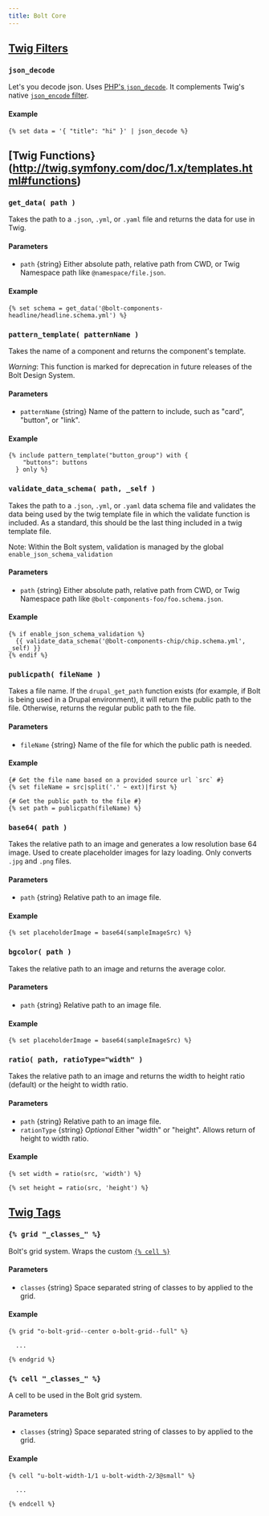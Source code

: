 ```yaml
---
title: Bolt Core 
---
```


## [Twig Filters](http://twig.symfony.com/doc/1.x/templates.html#filters)

### `json_decode`

Let's you decode json. Uses [PHP's `json_decode`](http://php.net/manual/en/function.json-decode.php). It complements Twig's native [`json_encode` filter](http://twig.symfony.com/doc/1.x/filters/json_encode.html).

#### Example
```twig
{% set data = '{ "title": "hi" }' | json_decode %}
```



## [Twig Functions}(http://twig.symfony.com/doc/1.x/templates.html#functions)

### `get_data( path )`

Takes the path to a `.json`, `.yml`, or `.yaml` file and returns the data for use in Twig. 

#### Parameters
- `path` {string} Either absolute path, relative path from CWD, or Twig Namespace path like `@namespace/file.json`.

#### Example
```twig
{% set schema = get_data('@bolt-components-headline/headline.schema.yml') %}
```


### `pattern_template( patternName )`

Takes the name of a component and returns the component's template. 

_Warning_: This function is marked for deprecation in future releases of the Bolt Design System.  

#### Parameters
- `patternName` {string} Name of the pattern to include, such as "card", "button", or "link".

#### Example
```twig
{% include pattern_template("button_group") with {
    "buttons": buttons
  } only %}
```


### `validate_data_schema( path, _self )`

Takes the path to a `.json`, `.yml`, or `.yaml` data schema file and validates the data being used by the twig template file in which the validate function is included. As a standard, this should be the last thing included in a twig template file.

Note: Within the Bolt system, validation is managed by the global `enable_json_schema_validation`

#### Parameters
- `path` {string} Either absolute path, relative path from CWD, or Twig Namespace path like `@bolt-components-foo/foo.schema.json`.
<!--@todo Salem or Evan, not sure how we should document the second parameter "_self". Can this be changed, or is it just a required input?-->

#### Example
```twig
{% if enable_json_schema_validation %}
  {{ validate_data_schema('@bolt-components-chip/chip.schema.yml', _self) }}
{% endif %}
```


### `publicpath( fileName )`

Takes a file name. If the `drupal_get_path` function exists (for example, if Bolt is being used in a Drupal environment), it will return the public path to the file. Otherwise, returns the regular public path to the file.

#### Parameters
- `fileName` {string} Name of the file for which the public path is needed.

#### Example
```twig
{# Get the file name based on a provided source url `src` #}
{% set fileName = src|split('.' ~ ext)|first %}

{# Get the public path to the file #}
{% set path = publicpath(fileName) %}
```


### `base64( path )`

Takes the relative path to an image and generates a low resolution base 64 image. Used to create placeholder images for lazy loading. Only converts `.jpg` and `.png` files. 

#### Parameters
- `path` {string} Relative path to an image file.

#### Example
```twig
{% set placeholderImage = base64(sampleImageSrc) %}
```


### `bgcolor( path )`

Takes the relative path to an image and returns the average color. 

#### Parameters
- `path` {string} Relative path to an image file.

#### Example
```twig
{% set placeholderImage = base64(sampleImageSrc) %}
```


### `ratio( path, ratioType="width" )`

Takes the relative path to an image and returns the width to height ratio (default) or the height to width ratio. 

#### Parameters
- `path` {string} Relative path to an image file.
- `rationType` {string} *Optional* Either "width" or "height". Allows return of height to width ratio.

#### Example
```twig
{% set width = ratio(src, 'width') %}

{% set height = ratio(src, 'height') %}
```


<!--@todo Salem/Evan I'mm thinking, since these are the only custom tags, that this information should be in/connect to more thurough documentation on the custom grid system and how to use it.-->
## [Twig Tags](https://twig.symfony.com/doc/1.x/advanced.html#tags)

### `{% grid "_classes_" %}`

Bolt's grid system. Wraps the custom [`{% cell %}`](#-cell-_classes_-)

#### Parameters
- `classes` {string} Space separated string of classes to by applied to the grid.

#### Example
```twig
{% grid "o-bolt-grid--center o-bolt-grid--full" %}

  ...
  
{% endgrid %}
```


### `{% cell "_classes_" %}`

A cell to be used in the Bolt grid system.

#### Parameters
- `classes` {string} Space separated string of classes to by applied to the grid.

#### Example
```twig
{% cell "u-bolt-width-1/1 u-bolt-width-2/3@small" %}

  ...

{% endcell %}
```

